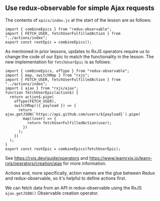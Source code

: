 ## Use redux-observable for simple Ajax requests

<Timestamp start="0:00" end="0:30">
    
The contents of `epics/index.js` at the start of the lesson are as follows:
```
import { combineEpics } from "redux-observable";
import { FETCH_USER, fetchUserFulfilledAction } from "../actions/index";
export const rootEpic = combineEpics();
```

</Timestamp>

<Timestamp start="4:35" end="6:13">
    
As mentioned in prior lessons, updates to RxJS operators require us to change the code of our Epic to match the functionality in the lesson. The new implementation for `fetchUserEpic` is as follows:

```
import { combineEpics, ofType } from "redux-observable";
import { map, switchMap } from "rxjs";
import { FETCH_USER, fetchUserFulfilledAction } from "../actions/index";
import { ajax } from "rxjs/ajax";
function fetchUserEpic(action$) {
  return action$.pipe(
    ofType(FETCH_USER),
    switchMap(({ payload }) => {
      return ajax.getJSON(`https://api.github.com/users/${payload}`).pipe(
        map((user) => {
          return fetchUserFulfilledAction(user);
        })
      );
    })
  );
}
export const rootEpic = combineEpics(fetchUserEpic);
```

See https://rxjs.dev/guide/operators and https://www.learnrxjs.io/learn-rxjs/operators/creation/ajax for more information.

</Timestamp>

Actions and, more specifically, action names are the glue between Redux and redux-observable, so it's helpful to define actions first.

We can fetch data from an API in redux-observable using the RxJS `ajax.getJSON()` Observable creation operator.
